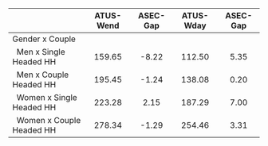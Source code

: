 
|                      |    ATUS-Wend |     ASEC-Gap |    ATUS-Wday |     ASEC-Gap |
| -------------------- | :----------: | :----------: | :----------: | :----------: |
| Gender x Couple      |              |              |              |              |
| &nbsp;&nbsp;Men x Single Headed HH |       159.65 |        -8.22 |       112.50 |         5.35 |
| &nbsp;&nbsp;Men x Couple Headed HH |       195.45 |        -1.24 |       138.08 |         0.20 |
| &nbsp;&nbsp;Women x Single Headed HH |       223.28 |         2.15 |       187.29 |         7.00 |
| &nbsp;&nbsp;Women x Couple Headed HH |       278.34 |        -1.29 |       254.46 |         3.31 |

